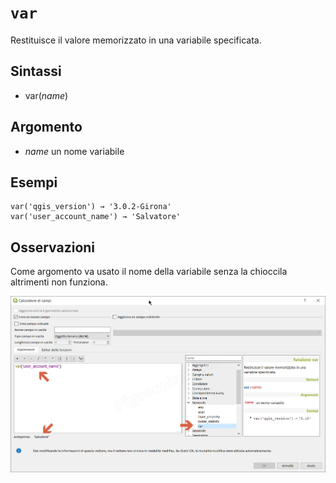 # `var`

Restituisce il valore memorizzato in una variabile specificata.

## Sintassi

* var(*name*)

## Argomento

* *name* un nome variabile

## Esempi
```
var('qgis_version') → '3.0.2-Girona'
var('user_account_name') → 'Salvatore'
```

## Osservazioni

Come argomento va usato il nome della variabile senza la chioccila altrimenti non funziona.

![](/img/generale/var1.png)
